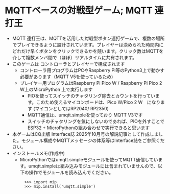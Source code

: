 # MQTTベースの対戦型ゲーム; MQTT 連打王
- MQTT 連打王は、MQTTを活用した対戦型ボタン連打ゲームで、複数の場所でプレイできるように設計されています。プレイヤーは決められた時間内にどれだけ早くボタンをクリックできるかを競います。クリック数はMQTTを介して複数メンバ間で（ほぼ）リアルタイムに共有されます。
- このゲームは コントローラとプレイヤーで構成されます
   - コントローラ用プログラムはPCやRaspberry Pi等のPython3上で動かす必要があります（MQTT V5を使っているため)
   - プレイヤー用プログラムはRaspberry Pi Pico W  / Raspberry Pi Pico 2 W上のMicroPython 上で実行します
      - PIOを使ってスイッチのチャタリング除去とカウントを行っています。このため使えるマイコンボードは、Pico W/Pico 2 W　になります (マイコンとしてはRP2040/ RP2350)
      - MQTT通信は、umqtt.simpleを使っており MQTT V3です
      - スイッチのチャタリングを気にしないのであれば、PIOを外すことでESP32 + MicroPythonの組み合わせで実行できると思います
- 本ゲームはCQ出版 Interface誌  2025年10月号の解説記事として作成しました。モジュール構成やMQTTメッセージの体系等はInterface誌をご参照ください。
- インストールメモ(作成中)
   - MicroPythonではumqtt.simpleモジュールを使ってMQTT通信しています。umqtt.simpleは組み込みモジュールには含まれていませんので、以下の操作でモジュールを読み込んでください。
      ```
        >>> import mip
        >>> mip.install('umqtt.simple')
     ```
